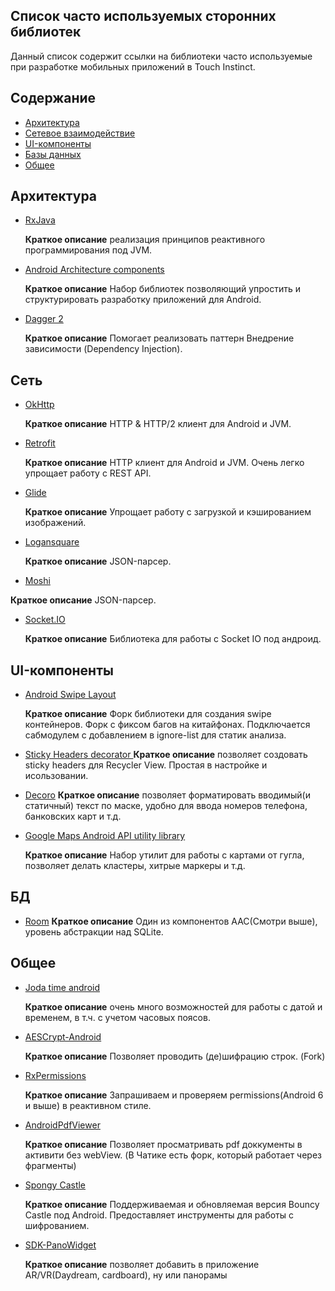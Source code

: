 ## Список часто используемых сторонних библиотек

Данный список содержит ссылки на библиотеки часто используемые при разработке мобильных приложений в Touch Instinct.

## Содержание

- [Архитектура](#Архитектура)
- [Сетевое взаимодействие](#Сеть)
- [UI-компоненты](#UI-компоненты)
- [Базы данных](#БД)
- [Общее](#Общее)

## Архитектура

- [RxJava](https://github.com/ReactiveX/RxJava)

  **Краткое описание** реализация принципов реактивного программирования под JVM.

- [Android Architecture components](https://developer.android.com/topic/libraries/architecture/guide.html)

  **Краткое описание** Набор библиотек позволяющий упростить и структурировать разработку приложений для Android.

- [Dagger 2](https://github.com/google/dagger)

  **Краткое описание** Помогает реализовать паттерн Внедрение зависимости (Dependency Injection).

## Сеть

- [OkHttp](http://square.github.io/okhttp/)

  **Краткое описание** HTTP & HTTP/2 клиент для Android и JVM.

- [Retrofit](http://square.github.io/retrofit/)

  **Краткое описание** HTTP клиент для Android и JVM. Очень легко упрощает работу с REST API.

- [Glide](https://github.com/bumptech/glide)

  **Краткое описание** Упрощает работу с загрузкой и кэшированием изображений.

- [Logansquare](https://github.com/bluelinelabs/LoganSquare)

  **Краткое описание** JSON-парсер.
  
 - [Moshi](https://github.com/square/moshi)

  **Краткое описание** JSON-парсер.

- [Socket.IO](https://github.com/socketio/socket.io-client-java)

  **Краткое описание** Библиотека для работы с Socket IO под андроид.

## UI-компоненты

- [Android Swipe Layout](https://github.com/TouchInstinct/AndroidSwipeLayout)

  **Краткое описание** Форк библиотеки для создания swipe контейнеров. Форк с фиксом багов на китайфонах. Подключается сабмодулем с добавлением в ignore-list для статик анализа.

- [Sticky Headers decorator ](https://github.com/timehop/sticky-headers-recyclerview)
  **Краткое описание** позволяет создовать sticky headers для Recycler View. Простая в настройке и исользовании.

- [Decoro](https://github.com/TinkoffCreditSystems/decoro)
  **Краткое описание** позволяет форматировать вводимый(и статичный) текст по маске, удобно для ввода номеров телефона, банковских карт и т.д.

- [Google Maps Android API utility library](https://github.com/googlemaps/android-maps-utils)

  **Краткое описание** Набор утилит для работы с картами от гугла, позволяет делать кластеры, хитрые маркеры и т.д.

## БД

- [Room](https://developer.android.com/topic/libraries/architecture/room.html)
  **Краткое описание** Один из компонентов AAC(Смотри выше), уровень абстракции над SQLite.

## Общее

- [Joda time android](https://github.com/dlew/joda-time-android)

  **Краткое описание** очень много возможностей для работы с датой и временем, в т.ч. с учетом часовых поясов.

- [AESCrypt-Android](https://github.com/scottyab/java-aes-crypto)

  **Краткое описание** Позволяет проводить (де)шифрацию строк. (Fork)

- [RxPermissions](https://github.com/tbruyelle/RxPermissions)

  **Краткое описание** Запрашиваем и проверяем permissions(Android 6 и выше) в реактивном стиле.

- [AndroidPdfViewer](https://github.com/barteksc/AndroidPdfViewer)

  **Краткое описание** Позволяет просматривать pdf доккументы в активити без webView. (В Чатике есть форк, который работает через фрагменты)

- [Spongy Castle](http://rtyley.github.io/spongycastle/)

  **Краткое описание** Поддерживаемая и обновляемая версия  Bouncy Castle под Android. Предоставляет инструменты для работы с шифрованием.

- [SDK-PanoWidget](https://github.com/googlevr/gvr-android-sdk)

  **Краткое описание** позволяет добавить в приложение AR/VR(Daydream, cardboard), ну или панорамы
